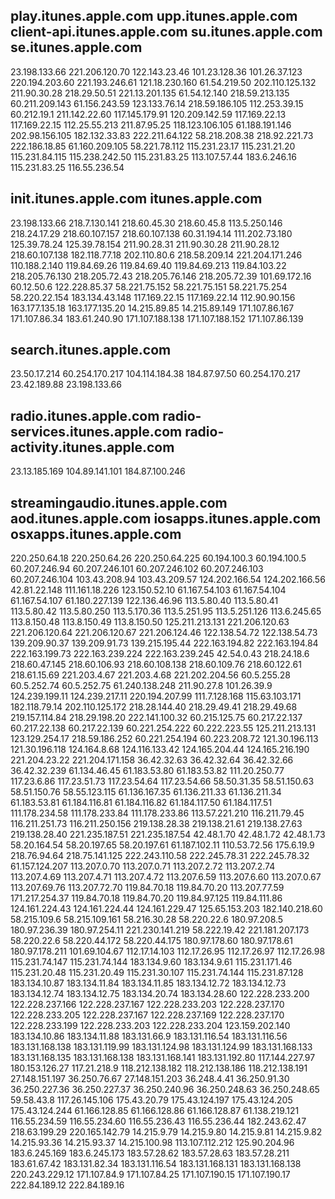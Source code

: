 ## play.itunes.apple.com upp.itunes.apple.com client-api.itunes.apple.com su.itunes.apple.com se.itunes.apple.com
23.198.133.66 221.206.120.70 122.143.23.46 101.23.128.36 101.26.37.123 220.194.203.60 221.193.246.61 121.18.230.160 61.54.219.50 202.110.125.132 211.90.30.28 218.29.50.51 221.13.201.135 61.54.12.140 218.59.213.135 60.211.209.143 61.156.243.59 123.133.76.14 218.59.186.105 112.253.39.15 60.212.19.1 211.142.22.60 117.145.179.91 120.209.142.59 117.169.22.13 117.169.22.15 112.25.55.213 211.87.95.25 118.123.106.105 61.188.191.146 202.98.156.105 182.132.33.83 222.211.64.122 58.218.208.38 218.92.221.73 222.186.18.85 61.160.209.105 58.221.78.112 115.231.23.17 115.231.21.20 115.231.84.115 115.238.242.50 115.231.83.25 113.107.57.44 183.6.246.16 115.231.83.25 116.55.236.54
## init.itunes.apple.com itunes.apple.com
23.198.133.66 218.7.130.141 218.60.45.30 218.60.45.8 113.5.250.146 218.24.17.29 218.60.107.157 218.60.107.138 60.31.194.14 111.202.73.180 125.39.78.24 125.39.78.154 211.90.28.31 211.90.30.28 211.90.28.12 218.60.107.138 182.118.77.18 202.110.80.6 218.58.209.14 221.204.171.246 110.188.2.140 119.84.69.26 119.84.69.40 119.84.69.213 119.84.103.22 218.205.76.130 218.205.72.43 218.205.76.146 218.205.72.39 101.69.172.16 60.12.50.6 122.228.85.37 58.221.75.152 58.221.75.151 58.221.75.254 58.220.22.154 183.134.43.148 117.169.22.15 117.169.22.14 112.90.90.156 163.177.135.18 163.177.135.20 14.215.89.85 14.215.89.149 171.107.86.167 171.107.86.34 183.61.240.90 171.107.188.138 171.107.188.152 171.107.86.139
## search.itunes.apple.com
23.50.17.214 60.254.170.217 104.114.184.38 184.87.97.50 60.254.170.217 23.42.189.88 23.198.133.66
## radio.itunes.apple.com radio-services.itunes.apple.com radio-activity.itunes.apple.com
23.13.185.169 104.89.141.101 184.87.100.246
## streamingaudio.itunes.apple.com aod.itunes.apple.com iosapps.itunes.apple.com osxapps.itunes.apple.com
220.250.64.18 220.250.64.26 220.250.64.225 60.194.100.3 60.194.100.5 60.207.246.94 60.207.246.101 60.207.246.102 60.207.246.103 60.207.246.104 103.43.208.94 103.43.209.57 124.202.166.54 124.202.166.56 42.81.22.148 111.161.18.226 123.150.52.10 61.167.54.103 61.167.54.104 61.167.54.107 61.180.227.139 122.136.46.96 113.5.80.40 113.5.80.41 113.5.80.42 113.5.80.250 113.5.170.36 113.5.251.95 113.5.251.126 113.6.245.65 113.8.150.48 113.8.150.49 113.8.150.50 125.211.213.131 221.206.120.63 221.206.120.64 221.206.120.67 221.206.124.46 122.138.54.72 122.138.54.73 139.209.90.37 139.209.91.73 139.215.195.44 222.163.194.82 222.163.194.84 222.163.199.73 222.163.239.224 222.163.239.245 42.54.0.43 218.24.18.6 218.60.47.145 218.60.106.93 218.60.108.138 218.60.109.76 218.60.122.61 218.61.15.69 221.203.4.67 221.203.4.68 221.202.204.56 60.5.255.28 60.5.252.74 60.5.252.75 61.240.138.248 211.90.27.8 101.26.39.9 124.239.199.11 124.239.217.11 220.194.207.99 111.7.128.168 115.63.103.171 182.118.79.14 202.110.125.172 218.28.144.40 218.29.49.41 218.29.49.68 219.157.114.84 218.29.198.20 222.141.100.32 60.215.125.75 60.217.22.137 60.217.22.138 60.217.22.139 60.221.254.222 60.222.223.55 125.211.213.131 123.129.254.17 218.59.186.252 60.221.254.194 60.223.208.72 121.30.196.113 121.30.196.118 124.164.8.68 124.116.133.42 124.165.204.44 124.165.216.190 221.204.23.22 221.204.171.158 36.42.32.63 36.42.32.64 36.42.32.66 36.42.32.239 61.134.46.45 61.183.53.80 61.183.53.82 111.20.250.77 117.23.6.86 117.23.51.73 117.23.54.64 117.23.54.66 58.50.31.35 58.51.150.63 58.51.150.76 58.55.123.115 61.136.167.35 61.136.211.33 61.136.211.34 61.183.53.81 61.184.116.81 61.184.116.82 61.184.117.50 61.184.117.51 111.178.234.58 111.178.233.84 111.178.233.86 113.57.221.210 116.211.79.45 116.211.251.73 116.211.250.156 219.138.28.38 219.138.21.61 219.138.27.63 219.138.28.40 221.235.187.51 221.235.187.54 42.48.1.70 42.48.1.72 42.48.1.73 58.20.164.54 58.20.197.65 58.20.197.61 61.187.102.11 110.53.72.56 175.6.19.9 218.76.94.64 218.75.141.125 222.243.110.58 222.245.78.31 222.245.78.32 61.157.124.207 113.207.0.70 113.207.0.71 113.207.2.72 113.207.2.74 113.207.4.69 113.207.4.71 113.207.4.72 113.207.6.59 113.207.6.60 113.207.0.67 113.207.69.76 113.207.72.70 119.84.70.18 119.84.70.20 113.207.77.59 171.217.254.37 119.84.70.18 119.84.70.20 119.84.97.125 119.84.111.86 124.161.224.43 124.161.224.44 124.161.229.47 125.65.153.203 182.140.218.60 58.215.109.6 58.215.109.161 58.216.30.28 58.220.22.6 180.97.208.5 180.97.236.39 180.97.254.11 221.230.141.219 58.222.19.42 221.181.207.173 58.220.22.6 58.220.44.172 58.220.44.175 180.97.178.60 180.97.178.61 180.97.178.211 101.69.104.67 112.17.14.103 112.17.26.95 112.17.26.97 112.17.26.98 115.231.74.147 115.231.74.144 183.134.9.60 183.134.9.61 115.231.171.46 115.231.20.48 115.231.20.49 115.231.30.107 115.231.74.144 115.231.87.128 183.134.10.87 183.134.11.84 183.134.11.85 183.134.12.72 183.134.12.73 183.134.12.74 183.134.12.75 183.134.20.74 183.134.28.60 122.228.233.200 122.228.237.166 122.228.237.167 122.228.233.203 122.228.237.170 122.228.233.205 122.228.237.167 122.228.237.169 122.228.237.170 122.228.233.199 122.228.233.203 122.228.233.204 123.159.202.140 183.134.10.86 183.134.11.88 183.131.66.9 183.131.116.54 183.131.116.56 183.131.168.138 183.131.119.99 183.131.124.98 183.131.124.99 183.131.168.133 183.131.168.135 183.131.168.138 183.131.168.141 183.131.192.80 117.144.227.97 180.153.126.27 117.21.218.9 118.212.138.182 118.212.138.186 118.212.138.191 27.148.151.197 36.250.76.67 27.148.151.203 36.248.4.41 36.250.91.30 36.250.227.36 36.250.227.37 36.250.240.96 36.250.248.63 36.250.248.65 59.58.43.8 117.26.145.106 175.43.20.79 175.43.124.197 175.43.124.205 175.43.124.244 61.166.128.85 61.166.128.86 61.166.128.87 61.138.219.121 116.55.234.59 116.55.234.60 116.55.236.43 116.55.236.44 182.243.62.47 218.63.199.29 220.165.142.79 14.215.9.79 14.215.9.80 14.215.9.81 14.215.9.82 14.215.93.36 14.215.93.37 14.215.100.98 113.107.112.212 125.90.204.96 183.6.245.169 183.6.245.173 183.57.28.62 183.57.28.63 183.57.28.211 183.61.67.42 183.131.82.34 183.131.116.54 183.131.168.131 183.131.168.138 220.243.229.12 171.107.84.9 171.107.84.25 171.107.190.15 171.107.190.17 222.84.189.12 222.84.189.16